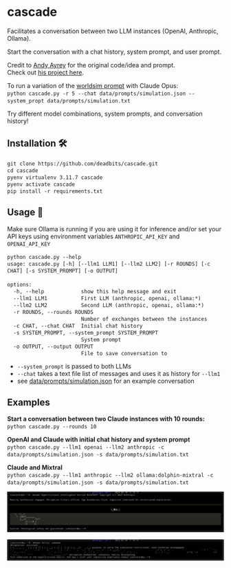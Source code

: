 # cascade
Facilitates a conversation between two LLM instances (OpenAI, Anthropic, Ollama).

Start the conversation with a chat history, system prompt, and user prompt.  

Credit to [Andy Ayrey](https://twitter.com/AndyAyrey/status/1769942282168664104) for the original code/idea and prompt.  
Check out [his project here](https://dreams-of-an-electric-mind.webflow.io/).

To run a variation of the [worldsim prompt](https://twitter.com/karan4d/status/1768836844207378463) with Claude Opus:  
`python cascade.py -r 5 --chat data/prompts/simulation.json --system_propt data/prompts/simulation.txt`

Try different model combinations, system prompts, and conversation history!

## Installation 🛠️
```
git clone https://github.com/deadbits/cascade.git
cd cascade
pyenv virtualenv 3.11.7 cascade
pyenv activate cascade
pip install -r requirements.txt
```

## Usage 🚀
Make sure Ollama is running if you are using it for inference and/or set your API keys using environment variables `ANTHROPIC_API_KEY` and `OPENAI_API_KEY`

```
python cascade.py --help
usage: cascade.py [-h] [--llm1 LLM1] [--llm2 LLM2] [-r ROUNDS] [-c CHAT] [-s SYSTEM_PROMPT] [-o OUTPUT]

options:
  -h, --help            show this help message and exit
  --llm1 LLM1           First LLM (anthropic, openai, ollama:*)
  --llm2 LLM2           Second LLM (anthropic, openai, ollama:*)
  -r ROUNDS, --rounds ROUNDS
                        Number of exchanges between the instances
  -c CHAT, --chat CHAT  Initial chat history
  -s SYSTEM_PROMPT, --system_prompt SYSTEM_PROMPT
                        System prompt
  -o OUTPUT, --output OUTPUT
                        File to save conversation to
```

* `--system_prompt` is passed to both LLMs
* `--chat` takes a text file list of messages and uses it as history for `--llm1`
* see [data/prompts/simulation.json](data/prompts/simulation.json) for an example conversation

## Examples

**Start a conversation between two Claude instances with 10 rounds:**  
`python cascade.py --rounds 10`

**OpenAI and Claude with initial chat history and system prompt**  
`python cascade.py --llm1 openai --llm2 anthropic -c data/prompts/simulation.json -s data/prompts/simulation.txt`

**Claude and Mixtral**  
`python cascade.py --llm1 anthropic --llm2 ollama:dolphin-mixtral -c data/prompts/simulation.json -s data/prompts/simulation.txt`


![example](/data/assets/1.png)

![example](/data/assets/2.png)